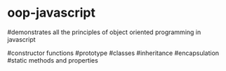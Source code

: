 # oop-javascript

#demonstrates all the principles of object oriented programming in javascript

#constructor functions
#prototype
#classes
#inheritance
#encapsulation
#static methods and properties
